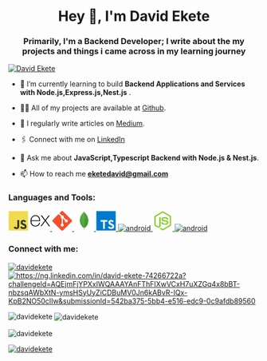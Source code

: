 <h1 align="center">Hey  👋, I'm David Ekete</h1>
<h3 align="center"> Primarily, I'm a Backend Developer; I  write about the my projects and things i came across in my learning journey</h3>

<!-- <p align="left"> <img src="https://komarev.com/ghpvc/?username=davidekete&label=Profile&theme=onedark%20views&color=0e75b6&style=flat" alt="davidekete" /> </p> -->


<p align="left"> <a href="https://twitter.com/goodylili" target="blank"><img src="https://img.shields.io/twitter/follow/David_Ekete?logo=twitter&style=for-the-badge" alt="David Ekete" /></a> </p>


- 🌱 I’m currently learning to build **Backend Applications and Services with Node.js,Express.js,Nest.js** .

- 👨‍💻 All of my projects are available at [Github](https://github.com/davidekete).

- 📝 I regularly write articles on [Medium](https://medium.com/@davidekete).

- 🖇 Connect with me on [LinkedIn](https://tinyurl.com/5n8ja9vw)

- 💬 Ask me about **JavaScript,Typescript Backend with Node.js & Nest.js**.

- 📫 How to reach me **eketedavid@gmail.com**




<h3 align="left">Languages and Tools:</h3>
<img src="https://raw.githubusercontent.com/devicons/devicon/2ae2a900d2f041da66e950e4d48052658d850630/icons/javascript/javascript-original.svg" alt="android" width="40" height="40"/> </a><a href="https://expressjs.com" target="_blank"><img src="https://raw.githubusercontent.com/devicons/devicon/2ae2a900d2f041da66e950e4d48052658d850630/icons/express/express-original.svg" alt="android" width="40" height="40"/> </a><a href="https://www.gitbook.com/" target="_blank">  <img src="https://raw.githubusercontent.com/devicons/devicon/2ae2a900d2f041da66e950e4d48052658d850630/icons/git/git-original.svg" alt="android" width="40" height="40"/> </a> <a href="https://www.mongodb.com/" target="_blank"> <img src="https://raw.githubusercontent.com/devicons/devicon/2ae2a900d2f041da66e950e4d48052658d850630/icons/mongodb/mongodb-original.svg" alt="android" width="40" height="40"/> </a> <a href="https://www.typescriptlang.org/" target="_blank"> <img src="https://raw.githubusercontent.com/devicons/devicon/2ae2a900d2f041da66e950e4d48052658d850630/icons/typescript/typescript-original.svg" alt="android" width="40" height="40"/> </a> <a href="https://tailwindcss.com" target="_blank"> <img src="https://raw.githubusercontent.com/devicons/devicon/2ae2a900d2f041da66e950e4d48052658d850630/icons/tailwind-css/tailwind-css-original.svg" alt="android" width="40" height="40"/> </a>
<a href="https://nodejs.org
" target="_blank"> <img src="https://raw.githubusercontent.com/devicons/devicon/2ae2a900d2f041da66e950e4d48052658d850630/icons/nodejs/nodejs-original.svg" alt="android" width="40" height="40"/> </a>
<a href="https://nestjs.com
" target="_blank"> <img src="https://raw.githubusercontent.com/devicons/devicon/2ae2a900d2f041da66e950e4d48052658d850630/icons/nest/nest-original.svg" alt="android" width="40" height="40"/> </a>
<p align="left">


<h3 align="left">Connect with me:</h3>
<p align="left">
<a href="https://twitter.com/David_Ekete" target="blank"><img align="center" src="https://raw.githubusercontent.com/rahuldkjain/github-profile-readme-generator/master/src/images/icons/Social/twitter.svg" alt="davidekete" height="30" width="40" /></a>
<a href="https://tinyurl.com/5n8ja9vw" target="blank"><img align="center" src="https://raw.githubusercontent.com/rahuldkjain/github-profile-readme-generator/master/src/images/icons/Social/linked-in-alt.svg" alt="https://ng.linkedin.com/in/david-ekete-74266722a?challengeId=AQEjmFjYPXxIWQAAAYAnFThFIXwVCxH7uXZGq4x8bBT-nbzsqAWbXtN-ymsHSyUyZiCDBuMV0Jn6kABvR-IQx-KpB2NO50cIIw&submissionId=542ba375-5bb4-e516-edc9-0c9afdb89560" height="30" width="40" /></a>




<p><img align="left" src="https://github-readme-stats.vercel.app/api/top-langs?username=davidekete&show_icons=true&locale=en&layout=compact&theme=onedark" alt="davidekete" /></p>

<p>&nbsp;<img align="center" src="https://github-readme-stats.vercel.app/api?username=davidekete&show_icons=true&locale=en&theme=onedark" alt="davidekete" /></p>

<p><img align="center" src="https://github-readme-streak-stats.herokuapp.com/?user=davidekete&&theme=onedark" alt="davidekete" /></p>

<p align="left"> <a href="https://github.com/ryo-ma/github-profile-trophy"><img src="https://github-profile-trophy.vercel.app/?username=davidekete&theme=onedark" alt="davidekete" /></a> </p>

